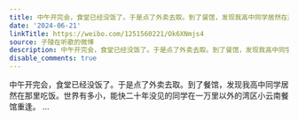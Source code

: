 ```yaml
---
title: 中午开完会，食堂已经没饭了。于是点了外卖去取。到了餐馆，发现我高中同学居然在那里吃饭。世界有多小，能快二十年没见的同学在一万里以外的湾区小云南餐馆重逢...
date: '2024-06-21'
linkTitle: https://weibo.com/1251560221/Ok6XNmjs4
source: 子陵在听歌的微博
description: 中午开完会，食堂已经没饭了。于是点了外卖去取。到了餐馆，发现我高中同学居然在那里吃饭。世界有多小，能快二十年没见的同学在一万里以外的湾区小云南餐馆重逢。  ...
disable_comments: true
---
```

中午开完会，食堂已经没饭了。于是点了外卖去取。到了餐馆，发现我高中同学居然在那里吃饭。世界有多小，能快二十年没见的同学在一万里以外的湾区小云南餐馆重逢。  ...